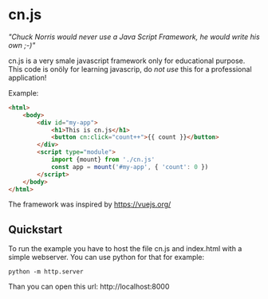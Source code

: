# cn.js

*"Chuck Norris would never use a Java Script Framework, he would write his own ;-)"*

cn.js is a very smale javascript framework only for educational purpose. This code is onöly for learning javascrip, do *not use* this for a professional application!

Example:

```html
<html>
    <body>
        <div id="my-app">
            <h1>This is cn.js</h1>
            <button cn:click="count++">{{ count }}</button>
        </div>
        <script type="module">
            import {mount} from './cn.js'
            const app = mount('#my-app', { 'count': 0 })
        </script>
    </body>
</html>
```

The framework was inspired by https://vuejs.org/

## Quickstart

To run the example you have to host the file cn.js and index.html with a simple webserver. 
You can use python for that for example:

    python -m http.server

Than you can open this url: http://localhost:8000
